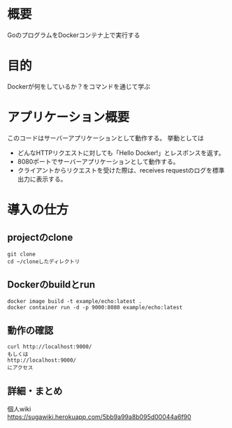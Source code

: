 # 概要
GoのプログラムをDockerコンテナ上で実行する

# 目的
Dockerが何をしているか？をコマンドを通じて学ぶ

# アプリケーション概要
このコードはサーバーアプリケーションとして動作する。
挙動としては
- どんなHTTPリクエストに対しても「Hello Docker!」とレスポンスを返す。
- 8080ポートでサーバーアプリケーションとして動作する。
- クライアントからリクエストを受けた際は、receives requestのログを標準出力に表示する。

# 導入の仕方
## projectのclone
```
git clone 
cd ~/cloneしたディレクトリ
```

## Dockerのbuildとrun
```
docker image build -t example/echo:latest .
docker container run -d -p 9000:8080 example/echo:latest
```

## 動作の確認
```
curl http://localhost:9000/
もしくは
http://localhost:9000/
にアクセス
```

## 詳細・まとめ
個人wiki  
https://sugawiki.herokuapp.com/5bb9a99a8b095d00044a6f90
